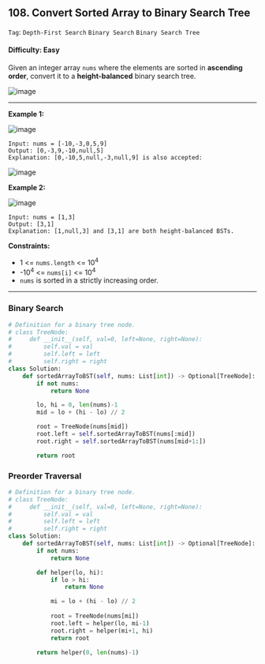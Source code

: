 ## 108. Convert Sorted Array to Binary Search Tree

```Tag```: ```Depth-First Search``` ```Binary Search``` ```Binary Search Tree```

#### Difficulty: Easy

Given an integer array ```nums``` where the elements are sorted in __ascending order__, convert it to a __height-balanced__ binary search tree.

![image](https://user-images.githubusercontent.com/35042430/216661351-88564e49-a9bb-45ba-8f0b-b90d1f063072.png)

---

__Example 1:__

![image](https://assets.leetcode.com/uploads/2021/02/18/btree1.jpg)
```
Input: nums = [-10,-3,0,5,9]
Output: [0,-3,9,-10,null,5]
Explanation: [0,-10,5,null,-3,null,9] is also accepted:
```
![image](https://assets.leetcode.com/uploads/2021/02/18/btree2.jpg)

__Example 2:__

![image](https://assets.leetcode.com/uploads/2021/02/18/btree.jpg)
```
Input: nums = [1,3]
Output: [3,1]
Explanation: [1,null,3] and [3,1] are both height-balanced BSTs.
```

__Constraints:__

- 1 <= ```nums.length``` <= 10<sup>4</sup>
- -10<sup>4</sup> <= ```nums[i]``` <= 10<sup>4</sup>
- ```nums``` is sorted in a strictly increasing order.

---

### Binary Search

```Python
# Definition for a binary tree node.
# class TreeNode:
#     def __init__(self, val=0, left=None, right=None):
#         self.val = val
#         self.left = left
#         self.right = right
class Solution:
    def sortedArrayToBST(self, nums: List[int]) -> Optional[TreeNode]:
        if not nums:
            return None

        lo, hi = 0, len(nums)-1
        mid = lo + (hi - lo) // 2

        root = TreeNode(nums[mid])
        root.left = self.sortedArrayToBST(nums[:mid])
        root.right = self.sortedArrayToBST(nums[mid+1:])

        return root
```

### Preorder Traversal

```Python
# Definition for a binary tree node.
# class TreeNode:
#     def __init__(self, val=0, left=None, right=None):
#         self.val = val
#         self.left = left
#         self.right = right
class Solution:
    def sortedArrayToBST(self, nums: List[int]) -> Optional[TreeNode]:
        if not nums:
            return None

        def helper(lo, hi):
            if lo > hi:
                return None

            mi = lo + (hi - lo) // 2
            
            root = TreeNode(nums[mi])
            root.left = helper(lo, mi-1)
            root.right = helper(mi+1, hi)
            return root
        
        return helper(0, len(nums)-1)
```
